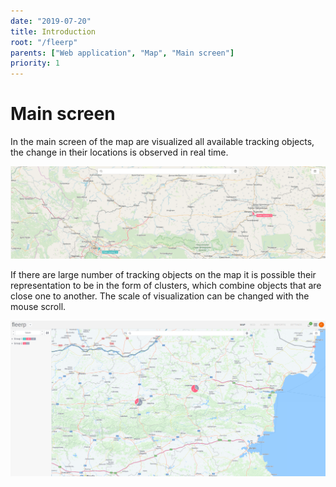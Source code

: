 ```yaml
---
date: "2019-07-20"
title: Introduction
root: "/fleerp"
parents: ["Web application", "Map", "Main screen"]
priority: 1
---
```


# Main screen

In the main screen of the map are visualized all available tracking objects, the change in their locations is observed in real time.

![Main](main-en.png)

If there are large number of tracking objects on the map it is possible their representation to be in the form of clusters,
which combine objects that are close one to another. The scale of visualization can be changed with the mouse scroll.

![Cluster](cluster-en.png)
